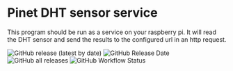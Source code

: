 # Pinet DHT sensor service

This program should be run as a service on your raspberry pi. It will read the DHT sensor and send the results to the configured url in an http request.

![GitHub release (latest by date)](https://img.shields.io/github/v/release/LucasCarioca/pi-net-dht)
![GitHub Release Date](https://img.shields.io/github/release-date/LucasCarioca/pi-net-dht)
![GitHub all releases](https://img.shields.io/github/downloads/LucasCarioca/pi-net-dht/total)
![GitHub Workflow Status](https://img.shields.io/github/workflow/status/LucasCarioca/pi-net-dht/Release?label=release)